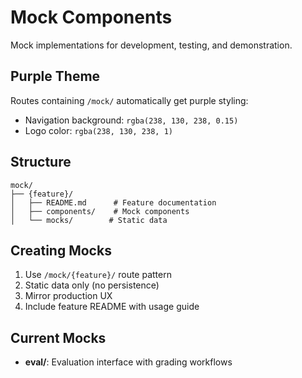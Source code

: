 # Mock Components

Mock implementations for development, testing, and demonstration.

## Purple Theme

Routes containing `/mock/` automatically get purple styling:

- Navigation background: `rgba(238, 130, 238, 0.15)`
- Logo color: `rgba(238, 130, 238, 1)`

## Structure

```
mock/
├── {feature}/
│   ├── README.md      # Feature documentation
│   ├── components/    # Mock components
│   └── mocks/        # Static data
```

## Creating Mocks

1. Use `/mock/{feature}/` route pattern
2. Static data only (no persistence)
3. Mirror production UX
4. Include feature README with usage guide

## Current Mocks

- **eval/**: Evaluation interface with grading workflows
